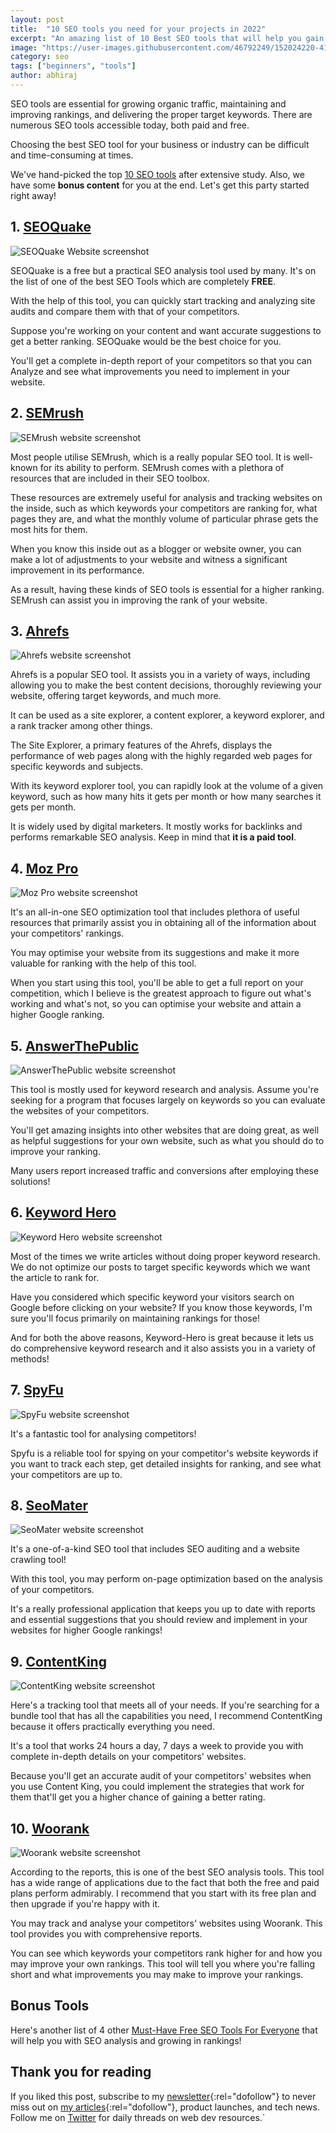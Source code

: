 ```yaml
---
layout: post
title:  "10 SEO tools you need for your projects in 2022"
excerpt: "An amazing list of 10 Best SEO tools that will help you gain Organic traffic, increase Domain Authority and do Keyword research in 2022!"
image: "https://user-images.githubusercontent.com/46792249/152024220-417ecb24-2d82-41e5-bb93-fff77b575b3c.png"
category: seo
tags: ["beginners", "tools"]
author: abhiraj
---
```


SEO tools are essential for growing organic traffic, maintaining and improving rankings, and delivering the proper target keywords. There are numerous SEO tools accessible today, both paid and free.

Choosing the best SEO tool for your business or industry can be difficult and time-consuming at times.

We've hand-picked the top [10 SEO tools](/ten-best-seo-tools-for-2022) after extensive study. Also, we have some **bonus content** for you at the end. Let's get this party started right away!

## 1. [SEOQuake](https://www.seoquake.com/)

![SEOQuake Website screenshot](https://user-images.githubusercontent.com/46792249/152030058-fa0b3a7c-f550-4da8-871a-95a678f43b10.png)

SEOQuake is a free but a practical SEO analysis tool used by many. It's on the list of one of the best SEO Tools which are completely **FREE**.

With the help of this tool, you can quickly start tracking and analyzing site audits and compare them with that of your competitors. 

Suppose you're working on your content and want accurate suggestions to get a better ranking. SEOQuake would be the best choice for you.

You'll get a complete in-depth report of your competitors so that you can Analyze and see what improvements you need to implement in your website.

## 2. [SEMrush](https://www.semrush.com)

![SEMrush website screenshot](https://user-images.githubusercontent.com/46792249/152028779-76725570-c113-499c-b64f-0594efac6657.png)

Most people utilise SEMrush, which is a really popular SEO tool. It is well-known for its ability to perform. SEMrush comes with a plethora of resources that are included in their SEO toolbox.

These resources are extremely useful for analysis and tracking websites on the inside, such as which keywords your competitors are ranking for, what pages they are, and what the monthly volume of particular phrase gets the most hits for them.

When you know this inside out as a blogger or website owner, you can make a lot of adjustments to your website and witness a significant improvement in its performance.

As a result, having these kinds of SEO tools is essential for a higher ranking. SEMrush can assist you in improving the rank of your website.

## 3. [Ahrefs](https://ahrefs.com)

![Ahrefs website screenshot](https://user-images.githubusercontent.com/46792249/152028671-6073bf04-86e2-4c4b-92d5-390bdcbd0464.png)

Ahrefs is a popular SEO tool. It assists you in a variety of ways, including allowing you to make the best content decisions, thoroughly reviewing your website, offering target keywords, and much more.

It can be used as a site explorer, a content explorer, a keyword explorer, and a rank tracker among other things.

The Site Explorer, a primary features of the Ahrefs, displays the performance of web pages along with the highly regarded web pages for specific keywords and subjects.

With its keyword explorer tool, you can rapidly look at the volume of a given keyword, such as how many hits it gets per month or how many searches it gets per month.

It is widely used by digital marketers. It mostly works for backlinks and performs remarkable SEO analysis. Keep in mind that **it is a paid tool**.

## 4. [Moz Pro](https://moz.com)

![Moz Pro website screenshot](https://user-images.githubusercontent.com/46792249/152028572-24be2fea-9021-452e-b73d-9bf19b350136.png)

It's an all-in-one SEO optimization tool that includes plethora of useful resources that primarily assist you in obtaining all of the information about your competitors' rankings.

You may optimise your website from its suggestions and make it more valuable for ranking with the help of this tool. 

When you start using this tool, you'll be able to get a full report on your competition, which I believe is the greatest approach to figure out what's working and what's not, so you can optimise your website and attain a higher Google ranking.

## 5. [AnswerThePublic](https://answerthepublic.com)

![AnswerThePublic website screenshot](https://user-images.githubusercontent.com/46792249/152028620-be6ce039-6c4d-4da6-b573-12c1303f1393.png)

This tool is mostly used for keyword research and analysis. Assume you're seeking for a program that focuses largely on keywords so you can evaluate the websites of your competitors.

You'll get amazing insights into other websites that are doing great, as well as helpful suggestions for your own website, such as what you should do to improve your ranking.

Many users report increased traffic and conversions after employing these solutions!

## 6. [Keyword Hero](https://keyword-hero.com)

![Keyword Hero website screenshot](https://user-images.githubusercontent.com/46792249/152031859-47802489-53c0-4d17-896e-56d35ce73445.png)

Most of the times we write articles without doing proper keyword research. We do not optimize our posts to target specific keywords which we want the article to rank for.

Have you considered which specific keyword your visitors search on Google before clicking on your website? If you know those keywords, I'm sure you'll focus primarily on maintaining rankings for those!

And for both the above reasons, Keyword-Hero is great because it lets us do comprehensive keyword research and it also assists you in a variety of methods!

## 7. [SpyFu](https://www.spyfu.com)

![SpyFu website screenshot](https://user-images.githubusercontent.com/46792249/152028250-c34c8ad7-4963-419f-9329-03c3a516cf0b.png)

It's a fantastic tool for analysing competitors!

Spyfu is a reliable tool for spying on your competitor's website keywords if you want to track each step, get detailed insights for ranking, and see what your competitors are up to.

## 8. [SeoMater](https://seomator.com)

![SeoMater website screenshot](https://user-images.githubusercontent.com/46792249/152027816-ecf8895e-53f8-462b-9308-b9454447c3bc.png)

It's a one-of-a-kind SEO tool that includes SEO auditing and a website crawling tool!

With this tool, you may perform on-page optimization based on the analysis of your competitors.

It's a really professional application that keeps you up to date with reports and essential suggestions that you should review and implement in your websites for higher Google rankings!

## 9. [ContentKing](https://www.contentkingapp.com)

![ContentKing website screenshot](https://user-images.githubusercontent.com/46792249/152028141-485e84df-72a9-4fac-8d62-d07a39d95702.png)

Here's a tracking tool that meets all of your needs. If you're searching for a bundle tool that has all the capabilities you need, I recommend ContentKing because it offers practically everything you need.

It's a tool that works 24 hours a day, 7 days a week to provide you with complete in-depth details on your competitors' websites.

Because you'll get an accurate audit of your competitors' websites when you use Content King, you could implement the strategies that work for them that'll get you a higher chance of gaining a better rating.

## 10. [Woorank](https://woorank.com)

![Woorank website screenshot](https://user-images.githubusercontent.com/46792249/152027898-65995c73-be0b-4140-8431-5c921ac22bce.png)

According to the reports, this is one of the best SEO analysis tools. This tool has a wide range of applications due to the fact that both the free and paid plans perform admirably. I recommend that you start with its free plan and then upgrade if you're happy with it.

You may track and analyse your competitors' websites using Woorank. This tool provides you with comprehensive reports.

You can see which keywords your competitors rank higher for and how you may improve your own rankings. This tool will tell you where you're falling short and what improvements you may make to improve your rankings.

## Bonus Tools

Here's another list of 4 other [Must-Have Free SEO Tools For Everyone](/must-have-free-seo-tools-for-everyone) that will help you with SEO analysis and growing in rankings!

## Thank you for reading

If you liked this post, subscribe to my [newsletter](https://abhirajbhowmick.substack.com){:rel="dofollow"}
to never miss out on [my articles](https://abhiraj.co){:rel="dofollow"}, product launches, and tech news. Follow me on [Twitter](https://twitter.com/rainboestrykr) for daily threads on web dev resources.`